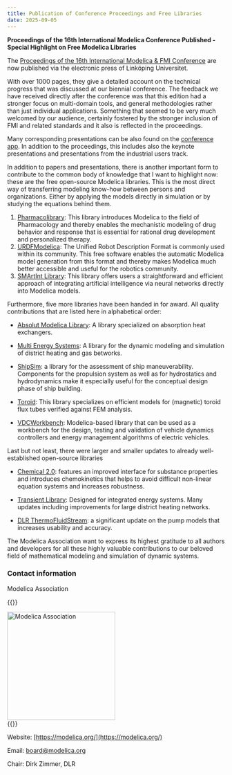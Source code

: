 ```yaml
---
title: Publication of Conference Proceedings and Free Libraries
date: 2025-09-05
---
```


**Proceedings of the 16th International Modelica Conference Published -   
Special Highlight on Free Modelica Libraries**

The [Proceedings of the 16th International Modelica & FMI Conference](https://doi.org/10.3384/ecp218)  are now published via the electronic press of Linköping Universitet.

With over 1000 pages, they give a detailed account on the technical progress that was discussed at our biennial conference. The feedback we have received directly after the conference was that this edition had a stronger focus on multi-domain tools, and general methodologies rather than just individual applications. Something that seemed to be very much welcomed by our audience, certainly fostered by the stronger inclusion of FMI and related standards and it also is reflected in the proceedings.

Many corresponding presentations can be also found on the [conference app](https://pretalx.com/16thmodelicafmiconference/schedule). In addition to the proceedings, this includes also the keynote presentations and presentations from the industrial users track.

In addition to papers and presentations, there is another important form to contribute to the common body of knowledge that I want to highlight now: these are the free open-source Modelica libraries.  This is the most direct way of transferring modeling know-how between persons and organizations. Either by applying the models directly in simulation or by studying the equations behind them.

1. [Pharmacolibrary](https://github.com/creative-connections/Pharmacolibrary): This library introduces Modelica to the field of Pharmacology and thereby enables the mechanistic modeling of drug behavior and response that is essential for rational drug development and personalized therapy.
2. [URDFModelica](https://github.com/DLR-RM/urdfmodelica ): The Unified Robot Description Format is commonly used within its community. This free software enables the automatic Modelica model generation from this format and thereby makes Modelica much better accessible and useful for the robotics community. 
3. [SMArtInt Library](https://github.com/xrg-simulation/SMArtInt): This library offers users a straightforward and efficient approach of integrating artificial intelligence via neural networks directly into Modelica models. 

Furthermore, five more libraries have been handed in for award. All quality contributions that are listed here in alphabetical order:

- [Absolut Modelica Library](https://github.com/carlesRT/Absolut): A library specialized on absorption heat exchangers.

- [Multi Energy Systems](https://github.com/RSE-TGM/multienergysystem): A library for the dynamic modeling and simulation of district heating and gas betworks.

- [ShipSim](https://github.com/BasilioPV/ShipSIM): a library for the assessment of ship maneuverability.  Components for the propulsion system as well as for hydrostatics and hydrodynamics make it especially useful for the conceptual design phase of ship building.

- [Toroid](https://github.com/HerbertSchmidt75/Toroid ): This library specializes on efficient models for (magnetic) toroid flux tubes verified against FEM analysis.

- [VDCWorkbench](https://github.com/DLR-VSDC/VDCWorkbench):  Modelica-based library that can be used as a workbench for the design, testing and validation of vehicle dynamics controllers and energy management algorithms of electric vehicles.

Last but not least, there were larger and smaller updates to already well-established open-source libraries
-	[Chemical 2.0](https://github.com/MarekMatejak/Chemical): features an improved interface for substance properties and introduces  chemokinetics that helps to avoid difficult non-linear equation systems and increases robustness.

-	[Transient Library](https://github.com/TransiEnt-official/transient-lib): Designed for integrated energy systems. Many updates including improvements for large district heating networks.

-	[DLR ThermoFluidStream](https://github.com/DLR-SR/ThermofluidStream ): a significant update on the pump models that increases usability and accuracy.

The Modelica Association want to express its highest gratitude to all authors and developers for all these highly valuable contributions to our beloved field of mathematical modeling and simulation of dynamic systems.

### Contact information

Modelica Association

{{<rawhtml>}}
<style  type="text/css">
.leftbottom{text-align:left;vertical-align:bottom}  
</style>
<div class="leftbottom">
 <img src="/images/Modelica-Association.png" width="250" alt="Modelica Association">
</div>  
{{</rawhtml>}}

Website: [https://modelica.org/](https://modelica.org/)

Email: [board@modelica.org](mailto:board@modelica.org)

Chair: Dirk Zimmer, DLR
